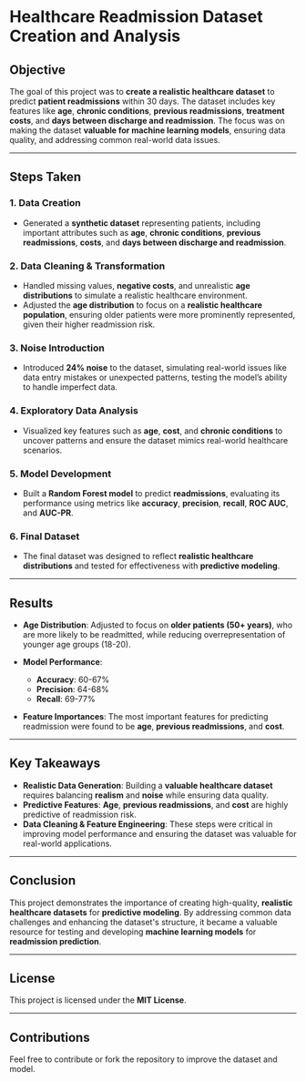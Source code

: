 # Healthcare Readmission Dataset Creation and Analysis

## Objective
The goal of this project was to **create a realistic healthcare dataset** to predict **patient readmissions** within 30 days. The dataset includes key features like **age**, **chronic conditions**, **previous readmissions**, **treatment costs**, and **days between discharge and readmission**. The focus was on making the dataset **valuable for machine learning models**, ensuring data quality, and addressing common real-world data issues.

---

## Steps Taken

### 1. **Data Creation**
- Generated a **synthetic dataset** representing patients, including important attributes such as **age**, **chronic conditions**, **previous readmissions**, **costs**, and **days between discharge and readmission**.
  
### 2. **Data Cleaning & Transformation**
- Handled missing values, **negative costs**, and unrealistic **age distributions** to simulate a realistic healthcare environment.
- Adjusted the **age distribution** to focus on a **realistic healthcare population**, ensuring older patients were more prominently represented, given their higher readmission risk.

### 3. **Noise Introduction**
- Introduced **24% noise** to the dataset, simulating real-world issues like data entry mistakes or unexpected patterns, testing the model’s ability to handle imperfect data.

### 4. **Exploratory Data Analysis**
- Visualized key features such as **age**, **cost**, and **chronic conditions** to uncover patterns and ensure the dataset mimics real-world healthcare scenarios.
  
### 5. **Model Development**
- Built a **Random Forest model** to predict **readmissions**, evaluating its performance using metrics like **accuracy**, **precision**, **recall**, **ROC AUC**, and **AUC-PR**.

### 6. **Final Dataset**
- The final dataset was designed to reflect **realistic healthcare distributions** and tested for effectiveness with **predictive modeling**.

---

## Results

- **Age Distribution**: Adjusted to focus on **older patients (50+ years)**, who are more likely to be readmitted, while reducing overrepresentation of younger age groups (18-20).
  
- **Model Performance**:
  - **Accuracy**: 60-67%
  - **Precision**: 64-68%
  - **Recall**: 69-77%
  
- **Feature Importances**: The most important features for predicting readmission were found to be **age**, **previous readmissions**, and **cost**.

---

## Key Takeaways

- **Realistic Data Generation**: Building a **valuable healthcare dataset** requires balancing **realism** and **noise** while ensuring data quality.
- **Predictive Features**: **Age**, **previous readmissions**, and **cost** are highly predictive of readmission risk.
- **Data Cleaning & Feature Engineering**: These steps were critical in improving model performance and ensuring the dataset was valuable for real-world applications.

---

## Conclusion

This project demonstrates the importance of creating high-quality, **realistic healthcare datasets** for **predictive modeling**. By addressing common data challenges and enhancing the dataset's structure, it became a valuable resource for testing and developing **machine learning models** for **readmission prediction**.

---

## License
This project is licensed under the **MIT License**.

---

## Contributions
Feel free to contribute or fork the repository to improve the dataset and model.
